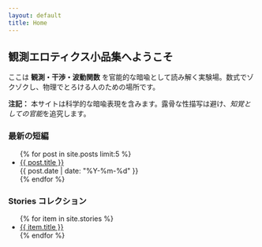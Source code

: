 ```yaml
---
layout: default
title: Home
---
```


<section class="card">
  <h2>観測エロティクス小品集へようこそ</h2>
  <p>ここは <strong>観測・干渉・波動関数</strong> を官能的な暗喩として読み解く実験場。数式でゾクゾクし、物理でとろける人のための場所です。</p>
  <div class="warning">
    <strong>注記：</strong> 本サイトは科学的な暗喩表現を含みます。露骨な性描写は避け、<em>知覚としての官能</em>を追究します。
  </div>
</section>

<h3>最新の短編</h3>
<ul>
  {% for post in site.posts limit:5 %}
  <li>
    <a href="{{ post.url | relative_url }}">{{ post.title }}</a>
    <div class="small">{{ post.date | date: "%Y-%m-%d" }}</div>
  </li>
  {% endfor %}
</ul>

<h3>Stories コレクション</h3>
<ul>
  {% for item in site.stories %}
  <li><a href="{{ item.url | relative_url }}">{{ item.title }}</a></li>
  {% endfor %}
</ul>